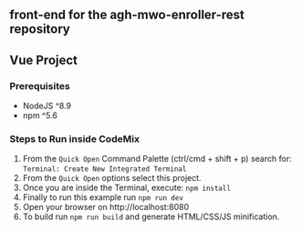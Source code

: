 ## front-end for the agh-mwo-enroller-rest repository


## Vue Project
### Prerequisites
- NodeJS ^8.9
- npm ^5.6

### Steps to Run inside CodeMix
1. From the `Quick Open`  Command Palette (ctrl/cmd + shift + p) search for:
     `Terminal: Create New Integrated Terminal`
2. From the `Quick Open` options select this project.
3. Once you are inside the Terminal, execute: `npm install`
4. Finally to run this example run `npm run dev`
5. Open your browser on http://localhost:8080
6. To build run `npm run build` and generate HTML/CSS/JS minification.